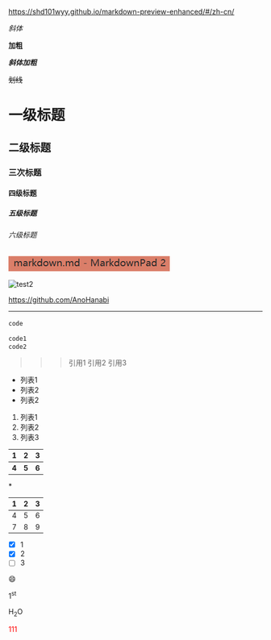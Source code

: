 https://shd101wyy.github.io/markdown-preview-enhanced/#/zh-cn/

*斜体*

**加粗**

***斜体加粗***

~~划线~~

# 一级标题
## 二级标题
### 三次标题
#### 四级标题
##### 五级标题
###### 六级标题

![test1](/test1.png)

![test2](https://avatars3.githubusercontent.com/u/47691808)

<https://github.com/AnoHanabi>

***

`code`

```
code1
code2
```

>>>引用1
>>引用2
>引用3

- 列表1
- 列表2
- 列表2

1. 列表1
2. 列表2
3. 列表3

<table>
    <tr>
        <th>1</th>
        <th>2</th>
        <th>3</th>
    </tr>
    <tr>
         <th>4</th> 
        <th>5</th>
        <th>6</th>
    </tr>
</table>

\*

1|2|3
-|-|-
4|5|6
7|8|9

- [x] 1
- [x] 2
- [ ] 3

:smile:

1<sup>st</sup>

H<sub>2</sub>O

<font color="red">111</font>





